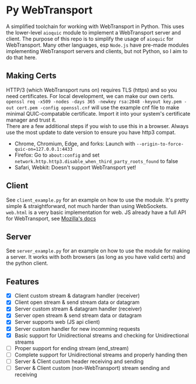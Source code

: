 # Py WebTransport
A simplified toolchain for working with WebTransport in Python. This uses the lower-level `aioquic` module to implement a WebTransport server and client. The purpose of this repo is to simplify the usage of `aioquic` for WebTransport. Many other languages, esp `Node.js` have pre-made modules implementing WebTransport servers and clients, but not Python, so I aim to do that here.

## Making Certs
HTTP/3 (which WebTransport runs on) requires TLS (https) and so you need certificates. For local development, we can make our own certs.  
`openssl req -x509 -nodes -days 365 -newkey rsa:2048 -keyout key.pem -out cert.pem -config openssl.cnf` will use the example cnf file to make minimal QUIC-compatable certificate. Import it into your system's certificate manager and trust it.  
There are a few additional steps if you wish to use this in a browser. Always use the most update to date version to ensure you have http3 compat.
- Chrome, Chromium, Edge, and forks: Launch with `--origin-to-force-quic-on=127.0.0.1:4433`
- Firefox: Go to `about:config` and set `network.http.http3.disable_when_third_party_roots_found` to false
- Safari, Webkit: Doesn't support WebTransport yet!

## Client
See `client_example.py` for an example on how to use the module. It's pretty simple & straightforward, not much harder than using WebSockets.  
`web.html` is a very basic implementation for web. JS already have a full API for WebTransport, see [Mozilla's docs](https://developer.mozilla.org/en-US/docs/Web/API/WebTransport)

## Server
See `server_example.py` for an example on how to use the module for making a server. It works with both browsers (as long as you have valid certs) and the python client.

## Features
 - [x] Client custom stream & datagram handler (receiver)
 - [x] Client open stream & send stream data or datagram
 - [x] Server custom stream & datagram handler (receiver)
 - [x] Server open stream & send stream data or datagram
 - [x] Server supports web (JS api client)
 - [x] Server custom handler for new incomming requests
 - [x] Basic support for Unidirectional streams and checking for Unidirectional streams
 - [ ] Proper support for ending stream (end_stream)
 - [ ] Complete support for Unidirectional streams and properly handing then
 - [ ] Server & Client custom header receiving and sending
 - [ ] Server & Client custom (non-WebTransport) stream sending and receiving